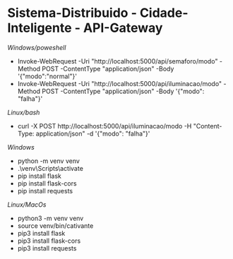 # Sistema-Distribuido - Cidade-Inteligente - API-Gateway
*Windows/poweshell*
- Invoke-WebRequest -Uri "http://localhost:5000/api/semaforo/modo" -Method POST -ContentType "application/json" -Body '{"modo":"normal"}'
- Invoke-WebRequest -Uri "http://localhost:5000/api/iluminacao/modo" -Method POST -ContentType "application/json" -Body '{"modo": "falha"}'

*Linux/bash*
- curl -X POST http://localhost:5000/api/iluminacao/modo -H "Content-Type: application/json" -d '{"modo": "falha"}'

*Windows*
- python -m venv venv
- .\venv\Scripts\activate
- pip install flask
- pip install flask-cors
- pip install requests 

*Linux/MacOs*
- python3 -m venv venv
- source venv/bin/cativante
- pip3 install flask
- pip3 install flask-cors
- pip3 install requests